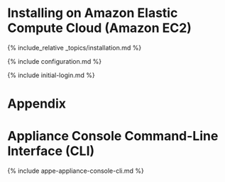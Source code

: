 ---
---

# Installing on Amazon Elastic Compute Cloud (Amazon EC2)

{% include_relative _topics/installation.md %}

{% include configuration.md %}

{% include initial-login.md %}

# Appendix

# Appliance Console Command-Line Interface (CLI)

{% include appe-appliance-console-cli.md %}
